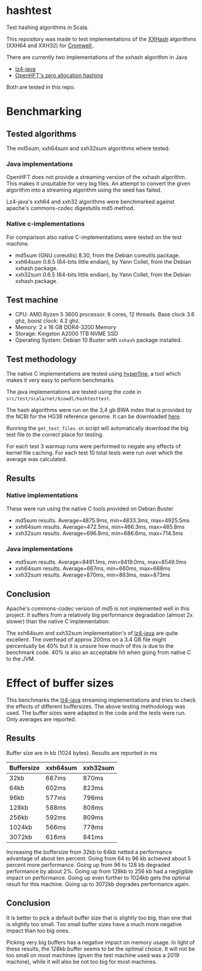 # hashtest

Test hashing algorithms in Scala.

This repository was made to test implementations of the 
[XXHash](www.xxhash.com) algorithms (XXH64 and XXH32) for [Cromwell
](https://github.com/broadinstitute/cromwell).

There are currently two implementations of the xxhash algorithm in Java

* [lz4-java](https://github.com/lz4/lz4-java)
* [OpenHFT's zero allocation hashing](
  https://github.com/OpenHFT/Zero-Allocation-Hashing)

Both are tested in this repo.

# Benchmarking

## Tested algorithms

The md5sum, xxh64sum and xxh32sum algorithms where tested.

### Java implementations
OpenHFT does not provide a streaming version of the  xxhash algorithm. This 
makes it unsuitable for very big files. An attempt to convert the given 
algorithm into a streaming algorithm using the seed has failed. 

Lz4-java's xxh64 and xxh32 algorithms were benchmarked against apache's
commons-codec digestutils md5 method.

### Native c-implementations
For comparison also native C-implementations were tested on the test machine.
- md5sum (GNU coreutils) 8.30, from the Debian coreutils package.
- xxh64sum 0.6.5 (64-bits little endian), by Yann Collet, from the Debian
  xxhash package.
- xxh32sum 0.6.5 (64-bits little endian), by Yann Collet, from the Debian 
  xxhash package.


## Test machine

* CPU: AMD Ryzen 5 3600 processor. 6 cores, 12 threads. Base clock 3.6 ghz, boost clock: 4.2 ghz.
* Memory: 2 x 16 GB DDR4-3200 Memory
* Storage: Kingston A2000 1TB NVME SSD
* Operating System: Debian 10 Buster with `xxhash` package installed.

## Test methodology

The native C implementations are tested using [hyperfine](
https://github.com/sharkdp/hyperfine), a tool which makes it very easy to
perform benchmarks. 

The java implementations are tested using the code in 
`src/test/scala/net/biowdl/hashtesttest`.

The hash algorithms were run on the 3,4 gb BWA index that is provided by the
NCBI for the HG38 reference genome. It can be downloaded [here](
ftp://ftp.ncbi.nlm.nih.gov/genomes/all/GCA/000/001/405/GCA_000001405.15_GRCh38/seqs_for_alignment_pipelines.ucsc_ids/GCA_000001405.15_GRCh38_full_plus_hs38d1_analysis_set.fna.bwa_index.tar.gz).

Running the `get_test_files.sh` script will automatically download the big
test file to the correct place for testing.

For each test 3 warmup runs were performed to negate any effects of kernel
file caching. For each test 10 total tests were run over which the average was
calculated.

## Results 

### Native implementations
These were run using the native C tools provided on Debian Buster

- md5sum results. Average=4875.9ms, min=4833.3ms, max=4925.5ms
- xxh64sum results. Average=472.5ms, min=466.3ms, max=485.8ms
- xxh32sum results. Average=696.8ms, min=686.6ms, max=714.5ms

### Java implementations
- md5sum results. Average=8491.1ms, min=8419.0ms, max=8549.0ms
- xxh64sum results. Average=667ms, min=660ms, max=688ms
- xxh32sum results. Average=870ms, min=863ms, max=873ms

## Conclusion

Apache's commons-codec version of md5 is not implemented well in this project. 
It suffers from a relatively big performance degradation (almost 2x slower) 
than the native C implementation.

The xxh64sum and xxh32sum implementation's of [lz4-java](
https://github.com/lz4/lz4-java) are quite excellent. The overhead of approx 
200ms on a 3.4 GB file might percentually be 40% but it is unsure how much of
this is due to the benchmark code. 40% is also an acceptable hit when going
from native C to the JVM.

# Effect of buffer sizes

This benchmarks the [lz4-java](https://github.com/lz4/lz4-java) 
streaming implementations and tries to check the effects of different 
buffersizes. The above testing methodology was used. 
The buffer sizes were adapted in the code and the tests were run.
Only averages are reported.

## Results
Buffer size are in kb (1024 bytes). Results are reported in ms

Buffersize | xxh64sum | xxh32sum
---|---|---
32kb | 667ms | 870ms
64kb | 602ms | 823ms
96kb | 577ms | 796ms
128kb | 588ms | 808ms
256kb | 592ms | 809ms
1024kb | 566ms | 778ms
3072kb | 616ms | 841ms

Increasing the 
buffersize from 32kb to 64kb netted a performance advantage of about ten 
percent. Going from 64 to 96 kb achieved about 5 percent more performance.
Going up from 96 to 128 kb degraded performance by about 2%. Going up from 
128kb to 256 kb had a negligible impact on performance. Going up even further
to 1024kb gets the optimal result for this machine. Going up to 3072kb 
degrades performance again.

## Conclusion
It is better to pick a default buffer size that is slightly too big, than one 
that is slightly too small. Too small buffer sizes have a much more negative 
impact than too big ones.

Picking very big buffers has a negative impact on memory usage. In light of 
these results, the 128kb buffer seems to be the optimal choice. It will not 
be too small on most machines (given the test machine used was a 2019 machine),
while it will also be not too big for most machines.